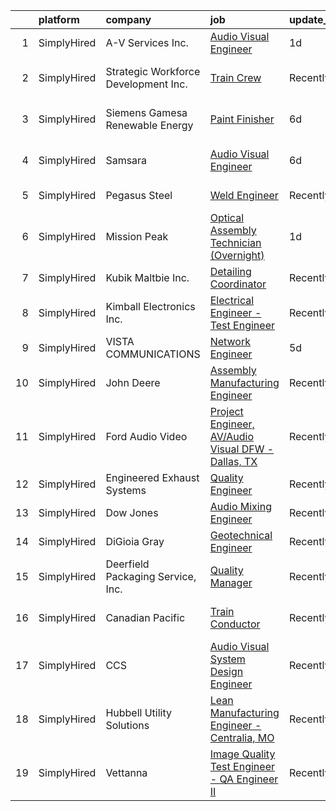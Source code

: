

|    | platform    | company                              | job                                                                                                                                                            | update_time   | location                  |
|---:|:------------|:-------------------------------------|:---------------------------------------------------------------------------------------------------------------------------------------------------------------|:--------------|:--------------------------|
|  1 | SimplyHired | A-V Services Inc.                    | [Audio Visual Engineer](https://www.simplyhired.com/job/Mg4qTaICp2fnP3I_jjiwEaMafkti2VZ4eu6qEd6wnXcJv4lG8igziw?q=visual+engineer)                              | 1d            | New York, NY              |
|  2 | SimplyHired | Strategic Workforce Development Inc. | [Train Crew](https://www.simplyhired.com/job/unHnDR2a8QgT4W3dlttm8YQyiIryArvLxhBKvGcfkbPP9gIWmle8Qg?q=visual+engineer)                                         | Recently      | Herington, KS +1 location |
|  3 | SimplyHired | Siemens Gamesa Renewable Energy      | [Paint Finisher](https://www.simplyhired.com/job/m5MSfZ1xNWlQ8viKLT5ILkAr57xVgQCr7Bv88tZiyMh2gT-KMmhFtw?q=visual+engineer)                                     | 6d            | Fort Madison, IA          |
|  4 | SimplyHired | Samsara                              | [Audio Visual Engineer](https://www.simplyhired.com/job/CcoVcm9p4Qd4voBLNkDEOgmfaIrkhDsDLWKTvfUfZkXr2kM48m9-cA?q=visual+engineer)                              | 6d            | San Francisco, CA         |
|  5 | SimplyHired | Pegasus Steel                        | [Weld Engineer](https://www.simplyhired.com/job/fYDZ-uFyEkyqkCi35JDdnEJcnZhOFAxAAhkfqq4om5QHIUkKZ1_CxA?q=visual+engineer)                                      | Recently      | Ladson, SC                |
|  6 | SimplyHired | Mission Peak                         | [Optical Assembly Technician (Overnight)](https://www.simplyhired.com/job/egFUuUBo_0fJA9mawbZpAYe18nOxoY7d8IoflOt8a66OmlQtVjwLJA?q=visual+engineer)            | 1d            | Santa Clara, CA           |
|  7 | SimplyHired | Kubik Maltbie Inc.                   | [Detailing Coordinator](https://www.simplyhired.com/job/SB8H8YMqs5zWzhNXD4MUw9nkNUAg2M1OQdt2PbeNL8dim4Jh-T9I4g?q=visual+engineer)                              | Recently      | Marlton, NJ               |
|  8 | SimplyHired | Kimball Electronics Inc.             | [Electrical Engineer - Test Engineer](https://www.simplyhired.com/job/2VpHgJ-7nmeX-F7SyWLxiU_6uuK-dHjVJ_7AGH5wf_2n0bWqVRWmgg?q=visual+engineer)                | Recently      | Jasper, IN                |
|  9 | SimplyHired | VISTA COMMUNICATIONS                 | [Network Engineer](https://www.simplyhired.com/job/1FFnrucuRGwbyYW2WhQXh1m6yOF3Nw0SEgS2cAZ9dZS7ETq4q-rhzA?q=visual+engineer)                                   | 5d            | Remote                    |
| 10 | SimplyHired | John Deere                           | [Assembly Manufacturing Engineer](https://www.simplyhired.com/job/5iFFDhYB-6Dql6hREaAy70adx0JrTMcc-W1LEYvGT_M6aOrKs4NJhw?q=visual+engineer)                    | Recently      | Dubuque, IA               |
| 11 | SimplyHired | Ford Audio Video                     | [Project Engineer, AV/Audio Visual DFW - Dallas, TX](https://www.simplyhired.com/job/SqO1zkYJXds3Ng8Uxd7vbendc50tIDIkfx6j5w-tHNryLFxGYFNo5A?q=visual+engineer) | Recently      | Dallas, TX                |
| 12 | SimplyHired | Engineered Exhaust Systems           | [Quality Engineer](https://www.simplyhired.com/job/1iLqQfh6VQzZlpxwJsxqL9U4vxUJQ6kF9TbgnHAMb1RUQdBHsTenWA?q=visual+engineer)                                   | Recently      | Saukville, WI             |
| 13 | SimplyHired | Dow Jones                            | [Audio Mixing Engineer](https://www.simplyhired.com/job/mYBxqupVmRoT43f7LmDVlrB_XLeqR2fODO2G3gz--Ccz5u-QLSZRUg?q=visual+engineer)                              | Recently      | New York, NY              |
| 14 | SimplyHired | DiGioia Gray                         | [Geotechnical Engineer](https://www.simplyhired.com/job/0ULkxwt6RlJIgUkOm0erK33Df9ZYCMYjgFPK0V5jBjivjum255AonQ?q=visual+engineer)                              | Recently      | Gilbert, AZ               |
| 15 | SimplyHired | Deerfield Packaging Service, Inc.    | [Quality Manager](https://www.simplyhired.com/job/HxZiA8Vn-3-YvwDkuY6sMPs7Z1DCHRlY-Xn4ooJhZbQIilAOQmM52g?q=visual+engineer)                                    | Recently      | Turners Falls, MA         |
| 16 | SimplyHired | Canadian Pacific                     | [Train Conductor](https://www.simplyhired.com/job/zAeDeWYrVHBFKFPpNygRbJq_8RLl1pfvlAVWTMkZBpX2ULps7Gjsjw?q=visual+engineer)                                    | Recently      | Portage, WI +10 locations |
| 17 | SimplyHired | CCS                                  | [Audio Visual System Design Engineer](https://www.simplyhired.com/job/ary5z9j2es4oPMAOjusLJHyf7K-36e4_CuOld61njGzpItTv9_0cKA?q=visual+engineer)                | Recently      | Denver, CO                |
| 18 | SimplyHired | Hubbell Utility Solutions            | [Lean Manufacturing Engineer - Centralia, MO](https://www.simplyhired.com/job/tb9NSGxeKXgHVTYNOyE1ukGsdo_4_gnVEweV8R0hqHPXfsMQ68UHEQ?q=visual+engineer)        | Recently      | Centralia, MO             |
| 19 | SimplyHired | Vettanna                             | [Image Quality Test Engineer - QA Engineer II](https://www.simplyhired.com/job/lVQgj6-ZezFdf5mMFN0pHuZeTpu6fa_zMZEck0xFlayh5bZeU9WfEQ?q=visual+engineer)       | Recently      | Sunnyvale, CA             |